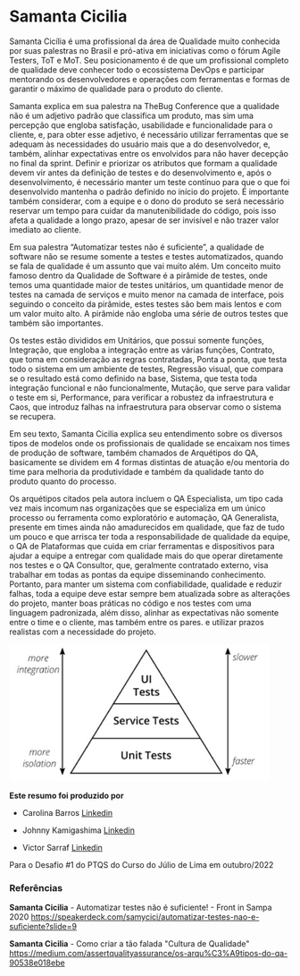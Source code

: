 # Samanta Cicilia 
Samanta Cicília é uma profissional da área de Qualidade muito conhecida por suas palestras no Brasil e pró-ativa em iniciativas como o fórum Agile Testers, ToT e MoT. Seu posicionamento é de que um profissional completo de qualidade deve conhecer todo o ecossistema DevOps e participar mentorando os desenvolvedores e operações com ferramentas e formas de garantir o máximo de qualidade para o produto do cliente.

Samanta explica em sua palestra na TheBug Conference que a qualidade não é um adjetivo padrão que classifica um produto, mas sim uma percepção que engloba satisfação, usabilidade e funcionalidade para o cliente, e, para obter esse adjetivo, é necessário utilizar ferramentas que se adequam às necessidades do usuário mais que a do desenvolvedor, e, também, alinhar expectativas entre os envolvidos para não haver decepção no final da sprint.
Definir e priorizar os atributos que formam a qualidade devem vir antes da definição de testes e do desenvolvimento e, após o desenvolvimento, é necessário manter um teste contínuo para que o que foi desenvolvido mantenha o padrão definido no início do projeto. É importante também considerar, com a equipe e o dono do produto se será necessário reservar um tempo para cuidar da manutenibilidade do código, pois isso afeta a qualidade a longo prazo, apesar de ser invisível e não trazer valor imediato ao cliente.

Em sua palestra “Automatizar testes não é suficiente”, a qualidade de software não se resume somente a testes e testes automatizados, quando se fala de qualidade é um assunto que vai muito além. Um conceito muito famoso dentro da Qualidade de Software é a pirâmide de testes, onde temos uma quantidade maior de testes unitários, um quantidade menor de testes na camada de serviços e muito menor na camada de interface, pois seguindo o conceito da pirâmide, estes testes são bem mais lentos e com um valor muito alto. A pirâmide não engloba uma série de outros testes que também são importantes.

Os testes estão divididos em Unitários, que possui somente funções, Integração, que engloba a integração entre as várias funções, Contrato, que toma em consideração as regras contratadas, Ponta a ponta, que testa todo o sistema em um ambiente de testes, Regressão visual, que compara se o resultado está como definido na base, Sistema, que testa toda integração funcional e não funcionalmente, Mutação, que serve para validar o teste em si, Performance, para verificar a robustez da infraestrutura e Caos, que introduz falhas na infraestrutura para observar como o sistema se recupera.

Em seu texto, Samanta Cicilia explica seu entendimento sobre os diversos tipos de modelos onde os profissionais de qualidade se encaixam nos times de produção de software, também chamados de Arquétipos do QA, basicamente se dividem em 4 formas distintas de atuação e/ou mentoria do time para melhoria da produtividade e também da qualidade tanto do produto quanto do processo.

Os arquétipos citados pela autora incluem o QA Especialista, um tipo cada vez mais incomum nas organizações que se especializa em um único processo ou ferramenta como exploratório e automação, QA Generalista, presente em times ainda não amadurecidos em qualidade, que faz de tudo um pouco e que arrisca ter toda a responsabilidade de qualidade da equipe, o QA de Plataformas que cuida em criar ferramentas e dispositivos para ajudar a equipe a entregar com qualidade mais do que operar diretamente nos testes e o QA Consultor, que, geralmente contratado externo, visa trabalhar em todas as pontas da equipe disseminando conhecimento.
Portanto, para manter um sistema com confiabilidade, qualidade e reduzir falhas, toda a equipe deve estar sempre bem atualizada sobre as alterações do projeto, manter boas práticas no código e nos testes com uma linguagem padronizada, além disso, alinhar as expectativas não somente entre o time e o cliente, mas também entre os pares. e utilizar prazos realistas com a necessidade do projeto.

![Piramide de testes](SamantaCicilia/Image%20on%202022-11-19%2007.46.46%20PM.jpg "")<!-- {"preview":"true"} -->

**Este resumo foi produzido por** 

- Carolina Barros [Linkedin]("https://www.linkedin.com/in/carolina-barros-03381a1b8/")

- Johnny Kamigashima [Linkedin]("https://www.linkedin.com/in/kamigashima/")

- Victor Sarraf [Linkedin]("https://www.linkedin.com/in/jo%C3%A3o-victor-sarraf-26330580/")
	
Para o Desafio #1 do PTQS do Curso do Júlio de Lima em outubro/2022

### Referências

**Samanta Cicilia** - Automatizar testes não é suficiente! - Front in Sampa 2020
https://speakerdeck.com/samycici/automatizar-testes-nao-e-suficiente?slide=9

**Samanta Cicilia** - Como criar a tão falada "Cultura de Qualidade"
https://medium.com/assertqualityassurance/os-arqu%C3%A9tipos-do-qa-90538e018ebe

